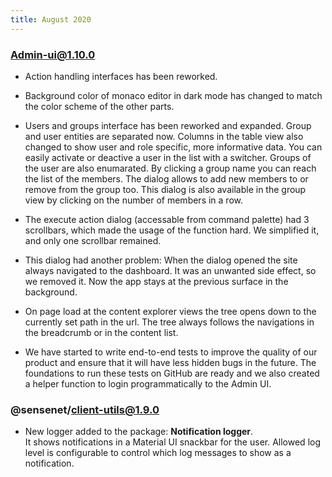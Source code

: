 ```yaml
---
title: August 2020
---
```


### Admin-ui@1.10.0

- Action handling interfaces has been reworked.

- Background color of monaco editor in dark mode has changed to match the color scheme of the other parts.

- Users and groups interface has been reworked and expanded. Group and user entities are separated now. Columns in the table view also changed to show user and role specific, more informative data. You can easily activate or deactive a user in the list with a switcher. Groups of the user are also enumarated. By clicking a group name you can reach the list of the members. The dialog allows to add new members to or remove from the group too. This dialog is also available in the group view by clicking on the number of members in a row.

- The execute action dialog (accessable from command palette) had 3 scrollbars, which made the usage of the function hard. We simplified it, and only one scrollbar remained.

- This dialog had another problem: When the dialog opened the site always navigated to the dashboard. It was an unwanted side effect, so we removed it. Now the app stays at the previous surface in the background.

- On page load at the content explorer views the tree opens down to the currently set path in the url. The tree always follows the navigations in the breadcrumb or in the content list.

- We have started to write end-to-end tests to improve the quality of our product and ensure that it will have less hidden bugs in the future. The foundations to run these tests on GitHub are ready and we also created a helper function to login programmatically to the Admin UI.

### @sensenet/client-utils@1.9.0

- New logger added to the package: **Notification logger**.\
It shows notifications in a Material UI snackbar for the user. Allowed log level is configurable to control which log messages to show as a notification.

